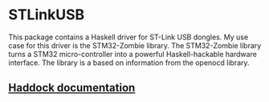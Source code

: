 # STLinkUSB

This package contains a Haskell driver for ST-Link USB dongles.
My use case for this driver is the STM32-Zombie library.
The STM32-Zombie library turns a STM32 micro-controller
into a powerful Haskell-hackable hardware interface.
The library is a based on information from the openocd library.

## [Haddock documentation](http://hackage.haskell.org/package/STLinkUSB)

